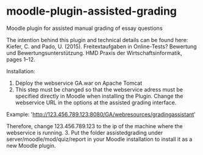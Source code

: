 # moodle-plugin-assisted-grading
Moodle plugin for assisted manual grading of essay questions

The intention behind this plugin and technical details can be found here:
Kiefer, C. and Pado, U. (2015). Freitextaufgaben in Online-Tests? Bewertung
und Bewertungsunterstützung. HMD Praxis der Wirtschaftsinformatik, pages
1–12.

Installation:

1. Deploy the webservice GA.war on Apache Tomcat
2. This step must be changed so that the webservice adress must be specified directly in Moodle when installing the Plugin. Change the webservice URL in the options at the assisted grading interface. 

  Example: 'http://123.456.789.123:8080/GA/webresources/gradingassistant'
  
  Therefore, change 123.456.789.123 to the ip of the machine where the webservice is running.
3. Put the folder assistedgrading under server/moodle/mod/quiz/report in your Moodle installation to install it as a new Moodle plugin. 
